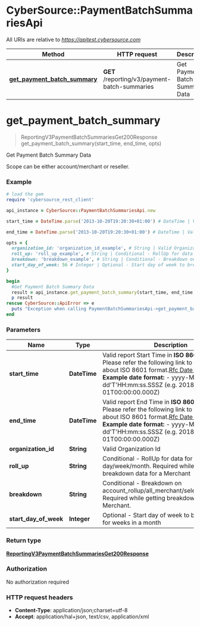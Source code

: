 # CyberSource::PaymentBatchSummariesApi

All URIs are relative to *https://apitest.cybersource.com*

Method | HTTP request | Description
------------- | ------------- | -------------
[**get_payment_batch_summary**](PaymentBatchSummariesApi.md#get_payment_batch_summary) | **GET** /reporting/v3/payment-batch-summaries | Get Payment Batch Summary Data


# **get_payment_batch_summary**
> ReportingV3PaymentBatchSummariesGet200Response get_payment_batch_summary(start_time, end_time, opts)

Get Payment Batch Summary Data

Scope can be either account/merchant or reseller.

### Example
```ruby
# load the gem
require 'cybersource_rest_client'

api_instance = CyberSource::PaymentBatchSummariesApi.new

start_time = DateTime.parse('2013-10-20T19:20:30+01:00') # DateTime | Valid report Start Time in **ISO 8601 format** Please refer the following link to know more about ISO 8601 format.[Rfc Date Format](https://xml2rfc.tools.ietf.org/public/rfc/html/rfc3339.html#anchor14)  **Example date format:**   - yyyy-MM-dd'T'HH:mm:ss.SSSZ (e.g. 2018-01-01T00:00:00.000Z) 

end_time = DateTime.parse('2013-10-20T19:20:30+01:00') # DateTime | Valid report End Time in **ISO 8601 format** Please refer the following link to know more about ISO 8601 format.[Rfc Date Format](https://xml2rfc.tools.ietf.org/public/rfc/html/rfc3339.html#anchor14)  **Example date format:**   - yyyy-MM-dd'T'HH:mm:ss.SSSZ (e.g. 2018-01-01T00:00:00.000Z) 

opts = { 
  organization_id: 'organization_id_example', # String | Valid Organization Id
  roll_up: 'roll_up_example', # String | Conditional - RollUp for data for day/week/month. Required while getting breakdown data for a Merchant
  breakdown: 'breakdown_example', # String | Conditional - Breakdown on account_rollup/all_merchant/selected_merchant. Required while getting breakdown data for a Merchant.
  start_day_of_week: 56 # Integer | Optional - Start day of week to breakdown data for weeks in a month
}

begin
  #Get Payment Batch Summary Data
  result = api_instance.get_payment_batch_summary(start_time, end_time, opts)
  p result
rescue CyberSource::ApiError => e
  puts "Exception when calling PaymentBatchSummariesApi->get_payment_batch_summary: #{e}"
end
```

### Parameters

Name | Type | Description  | Notes
------------- | ------------- | ------------- | -------------
 **start_time** | **DateTime**| Valid report Start Time in **ISO 8601 format** Please refer the following link to know more about ISO 8601 format.[Rfc Date Format](https://xml2rfc.tools.ietf.org/public/rfc/html/rfc3339.html#anchor14)  **Example date format:**   - yyyy-MM-dd&#39;T&#39;HH:mm:ss.SSSZ (e.g. 2018-01-01T00:00:00.000Z)  | 
 **end_time** | **DateTime**| Valid report End Time in **ISO 8601 format** Please refer the following link to know more about ISO 8601 format.[Rfc Date Format](https://xml2rfc.tools.ietf.org/public/rfc/html/rfc3339.html#anchor14)  **Example date format:**   - yyyy-MM-dd&#39;T&#39;HH:mm:ss.SSSZ (e.g. 2018-01-01T00:00:00.000Z)  | 
 **organization_id** | **String**| Valid Organization Id | [optional] 
 **roll_up** | **String**| Conditional - RollUp for data for day/week/month. Required while getting breakdown data for a Merchant | [optional] 
 **breakdown** | **String**| Conditional - Breakdown on account_rollup/all_merchant/selected_merchant. Required while getting breakdown data for a Merchant. | [optional] 
 **start_day_of_week** | **Integer**| Optional - Start day of week to breakdown data for weeks in a month | [optional] 

### Return type

[**ReportingV3PaymentBatchSummariesGet200Response**](ReportingV3PaymentBatchSummariesGet200Response.md)

### Authorization

No authorization required

### HTTP request headers

 - **Content-Type**: application/json;charset=utf-8
 - **Accept**: application/hal+json, text/csv, application/xml



